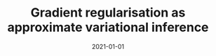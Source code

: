 ---
title: "Gradient regularisation as approximate variational inference"
collection: publications
category: ml
permalink: /publication/2021-01-01-gradient
excerpt: 'This paper shows how gradient regularization can be understood as approximate variational inference.'
date: 2021-01-01
venue: 'Entropy'
citation: 'Unlu A, Aitchison L. (2021). &quot;Gradient regularisation as approximate variational inference.&quot; <i>Entropy</i>.'
--- 